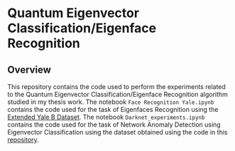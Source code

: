 # Quantum Eigenvector Classification/Eigenface Recognition

## Overview
This repository contains the code used to perform the experiments related to the Quantum Eigenvector Classification/Eigenface Recognition algorithm studied in my thesis work. The notebook `Face Recognition Yale.ipynb` contains the code used for the task of Eigenfaces Recognition using the [Extended Yale B Dataset](http://vision.ucsd.edu/~leekc/ExtYaleDatabase/ExtYaleB.html). The notebook `Darknet_experiments.ipynb` contains the code used for the task of Network Anomaly Detection using Eigenvector Classification using the dataset obtained using the code in this [repository](https://github.com/tommasofioravanti/sq-learn-experiments).
